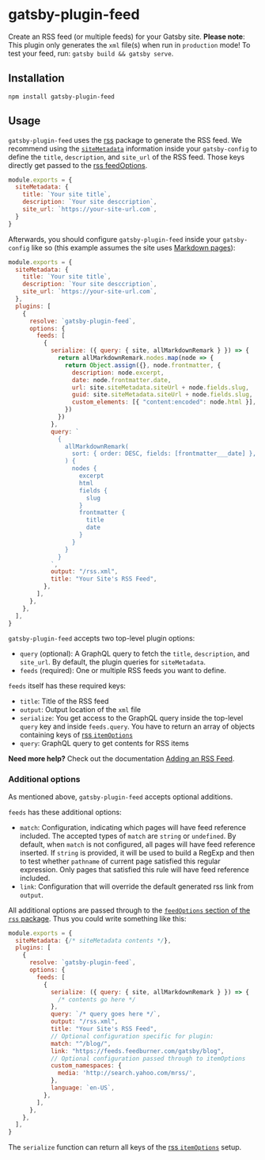 # gatsby-plugin-feed

Create an RSS feed (or multiple feeds) for your Gatsby site. **Please note**: This plugin only generates the `xml` file(s) when run in `production` mode! To test your feed, run: `gatsby build && gatsby serve`.

## Installation

```shell
npm install gatsby-plugin-feed
```

## Usage

`gatsby-plugin-feed` uses the [rss][rss] package to generate the RSS feed. We recommend using the [`siteMetadata`](https://www.gatsbyjs.com/docs/reference/config-files/gatsby-config/#sitemetadata) information inside your `gatsby-config` to define the `title`, `description`, and `site_url` of the RSS feed. Those keys directly get passed to the [rss feedOptions][feedOptions].

```js:title=gatsby-config.js
module.exports = {
  siteMetadata: {
    title: `Your site title`,
    description: `Your site desccription`,
    site_url: `https://your-site-url.com`,
  }
}
```

Afterwards, you should configure `gatsby-plugin-feed` inside your `gatsby-config` like so (this example assumes the site uses [Markdown pages](https://www.gatsbyjs.com/docs/how-to/routing/adding-markdown-pages/)):

```js:title=gatsby-config.js
module.exports = {
  siteMetadata: {
    title: `Your site title`,
    description: `Your site desccription`,
    site_url: `https://your-site-url.com`,
  },
  plugins: [
    {
      resolve: `gatsby-plugin-feed`,
      options: {
        feeds: [
          {
            serialize: ({ query: { site, allMarkdownRemark } }) => {
              return allMarkdownRemark.nodes.map(node => {
                return Object.assign({}, node.frontmatter, {
                  description: node.excerpt,
                  date: node.frontmatter.date,
                  url: site.siteMetadata.siteUrl + node.fields.slug,
                  guid: site.siteMetadata.siteUrl + node.fields.slug,
                  custom_elements: [{ "content:encoded": node.html }],
                })
              })
            },
            query: `
              {
                allMarkdownRemark(
                  sort: { order: DESC, fields: [frontmatter___date] },
                ) {
                  nodes {
                    excerpt
                    html
                    fields {
                      slug
                    }
                    frontmatter {
                      title
                      date
                    }
                  }
                }
              }
            `,
            output: "/rss.xml",
            title: "Your Site's RSS Feed",
          },
        ],
      },
    },
  ],
}
```

`gatsby-plugin-feed` accepts two top-level plugin options:

- `query` (optional): A GraphQL query to fetch the `title`, `description`, and `site_url`. By default, the plugin queries for `siteMetadata`.
- `feeds` (required): One or multiple RSS feeds you want to define.

`feeds` itself has these required keys:

- `title`: Title of the RSS feed
- `output`: Output location of the `xml` file
- `serialize`: You get access to the GraphQL query inside the top-level `query` key and inside `feeds.query`. You have to return an array of objects containing keys of [rss `itemOptions`][itemOptions]
- `query`: GraphQL query to get contents for RSS items

**Need more help?** Check out the documentation [Adding an RSS Feed](https://www.gatsbyjs.com/docs/how-to/adding-common-features/adding-an-rss-feed/).

### Additional options

As mentioned above, `gatsby-plugin-feed` accepts optional additions.

`feeds` has these additional options:

- `match`: Configuration, indicating which pages will have feed reference included. The accepted types of `match` are `string` or `undefined`. By default, when `match` is not configured, all pages will have feed reference inserted. If `string` is provided, it will be used to build a RegExp and then to test whether `pathname` of current page satisfied this regular expression. Only pages that satisfied this rule will have feed reference included.
- `link`: Configuration that will override the default generated rss link from `output`.

All additional options are passed through to the [`feedOptions` section of the `rss` package][feedOptions]. Thus you could write something like this:

```js:title=gatsby-config.js
module.exports = {
  siteMetadata: {/* siteMetadata contents */},
  plugins: [
    {
      resolve: `gatsby-plugin-feed`,
      options: {
        feeds: [
          {
            serialize: ({ query: { site, allMarkdownRemark } }) => {
              /* contents go here */
            },
            query: `/* query goes here */`,
            output: "/rss.xml",
            title: "Your Site's RSS Feed",
            // Optional configuration specific for plugin:
            match: "^/blog/",
            link: "https://feeds.feedburner.com/gatsby/blog",
            // Optional configuration passed through to itemOptions
            custom_namespaces: {
              media: 'http://search.yahoo.com/mrss/',
            },
            language: `en-US`,
          },
        ],
      },
    },
  ],
}
```

The `serialize` function can return all keys of the [rss `itemOptions`][itemOptions] setup.

[rss]: https://www.npmjs.com/package/rss
[feedOptions]: https://www.npmjs.com/package/rss#feedoptions
[itemOptions]: https://www.npmjs.com/package/rss#itemoptions
